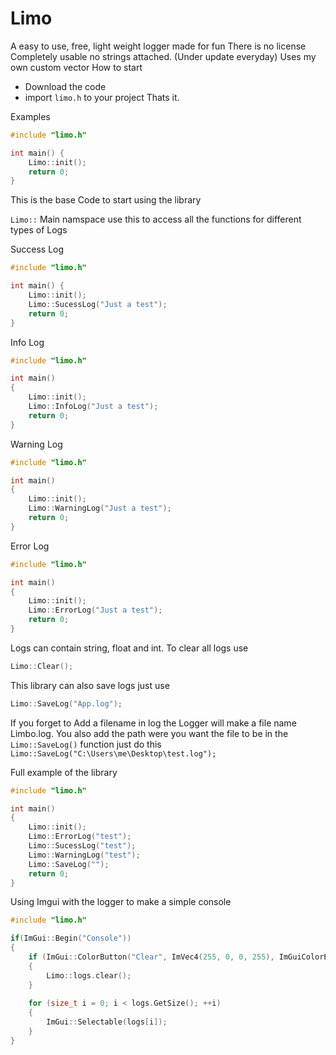 # Limo
A easy to use, free, light weight logger made for fun
There is no license
Completely usable no strings attached.
(Under update everyday)
Uses my own custom vector
How to start
* Download the code
* import ```limo.h``` to your project
Thats it.

Examples

```cpp
#include "limo.h"

int main() {
    Limo::init();
    return 0;
}
```
This is the base Code to start using the library

```Limo::``` Main namspace use this to access all the functions for different types of Logs

Success Log

```cpp
#include "limo.h"

int main() {
    Limo::init();
    Limo::SucessLog("Just a test");
    return 0;
}
```

Info Log

```cpp
#include "limo.h"

int main()
{
    Limo::init();
    Limo::InfoLog("Just a test");
    return 0;
}
```

Warning Log

```cpp
#include "limo.h"

int main()
{
    Limo::init();
    Limo::WarningLog("Just a test");
    return 0;
}
```

Error Log

```cpp
#include "limo.h"

int main()
{
    Limo::init();
    Limo::ErrorLog("Just a test");
    return 0;
}
```
Logs can contain string, float and int.
To clear all logs use 
```cpp
Limo::Clear();
```
This library can also save logs just use

```cpp
Limo::SaveLog("App.log");
```
If you forget to Add a filename in log the Logger will make a file name Limbo.log.
You also add the path were you want the file to be in the ```Limo::SaveLog()``` function just do this
```Limo::SaveLog("C:\Users\me\Desktop\test.log");```


Full example of the library

```cpp
#include "limo.h"

int main()
{
    Limo::init();
    Limo::ErrorLog("test");
    Limo::SucessLog("test");
    Limo::WarningLog("test");
    Limo::SaveLog("");
    return 0;
}
```
Using Imgui with the logger to make a simple console

```cpp
#include "limo.h"

if(ImGui::Begin("Console"))
{
    if (ImGui::ColorButton("Clear", ImVec4(255, 0, 0, 255), ImGuiColorEditFlags_NoTooltip) && Limo::logs.size() >= 0)
    {
        Limo::logs.clear();
    }
           
    for (size_t i = 0; i < logs.GetSize(); ++i)
    {
        ImGui::Selectable(logs[i]);
    }
}
```

